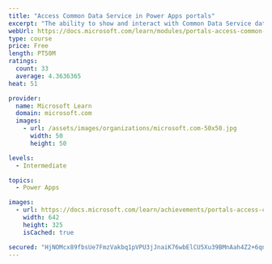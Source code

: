 ```yaml
---
title: "Access Common Data Service in Power Apps portals"
excerpt: "The ability to show and interact with Common Data Service data on a website is a core benefit of implementing a Microsoft Power Apps portal. This module focuses on the several techniques and methods to display and interact with Common Data Service data in Power Apps portals."
webUrl: https://docs.microsoft.com/learn/modules/portals-access-common-data-service/
type: course
price: Free
length: PT50M
ratings:
  count: 33
  average: 4.3636365
heat: 51

provider:
  name: Microsoft Learn
  domain: microsoft.com
  images:
    - url: /assets/images/organizations/microsoft.com-50x50.jpg
      width: 50
      height: 50

levels:
  - Intermediate

topics:
  - Power Apps

images:
  - url: https://docs.microsoft.com/learn/achievements/portals-access-common-data-service-social.png
    width: 642
    height: 325
    isCached: true

secured: "HjNOMcx89fbsUe7FmzVakbq1pVPU3jJnaiK76wbElCU5Xu39BMnAah4Z2+6qnin9mdqSlNH+GhD4pY6et4yqp9czfBjYMqrQeyXT1Yk1pbqaK8ur6g1CvctJafSOaKDV9OuG7Oyz7BYO0fA9rIA6f2rEjjga4S+90+uunzk60nS0PU0AihB/2iqafOOyzayObXcvoCdA9YCKopLcVPWvnXO/mz3bjV/Xpfjvt8IBqeUzqL+H4mv6kdHRsCi3RG66vqku5vWqNah9RuElygXxbQl3GKdqJGXfmUta0nJ0m6twwv95w3gvdbV9Z39GESo0swHsYHb1pJutbFArfhhD7KL1dW3p+KgDCw+vXYoz8Zjc+HdLu1aKckGelPVFH8XXMlBhwSMbwJ5HgxV3mNgRww==;0v7qFZoeqoR1u/jJZIsrGQ=="
---
```


